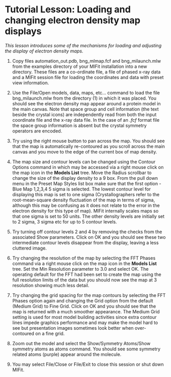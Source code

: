 # Tutorial Lesson: Loading and changing electron density map displays

_This lesson introduces some of the mechanisms for loading and adjusting the display of electron density maps._

1. Copy files automation\_out.pdb, bng\_mlmap.fcf and bng\_milaunch.mlw from the examples directory of your MIFit installation into a new directory. These files are a co-ordinate file, a file of phased x-ray data and a MIFit session file for loading the coordinates and data with preset view information.

2. Use the File/Open models, data, maps, etc... command to load the file bng\_milaunch.mlw from the directory (1) in which it was placed. You should see the electron density map appear around a protein model in the main canvas. Note that space group and cell information (the text beside the crystal icons) are independently read from both the input coordinate file and the x-ray data file. In the case of an _.fcf_ format file the space group information is absent but the crystal symmetry operators are encoded.

3. Try using the right mouse button to pan across the map. You should see that the map is automatically re-contoured as you scroll across the main canvas and you move to the edge of the current box of map density.

4. The map size and contour levels can be changed using the Contour Options command in which may be accessed via a right mouse click on the map icon in the **Models List** tree. Move the Radius scrollbar to change the size of the display density to a 9 box. From the pull down menu in the Preset Map Styles list box make sure that the first option - Blue Map 1,2,3,4 5 sigma is selected. The lowest contour level for displaying this map is set to one sigma (Crystallographers refer to the root-mean-square density fluctuation of the map in terms of sigma, although this may be confusing as it does not relate to the error in the electron density for this type of map). MIFit internally scales maps so that one sigma is set to 50 units. The other density levels are initially set to 2 sigma, 3 sigma etc for up to 5 contour levels.

5. Try turning off contour levels 2 and 4 by removing the checks from the associated Show parameters. Click on OK and you should see these two intermediate contour levels disappear from the display, leaving a less cluttered image.

6. Try changing the resolution of the map by selecting the FFT Phases command via a right mouse click on the map icon in the **Models List** tree. Set the Min Resolution parameter to 3.0 and select OK. The operating default for the FFT had been set to create the map using the full resolution limits of the data but you should now see the map at 3 resolution showing much less detail.

7. Try changing the grid spacing for the map contours by selecting the FFT Phases option again and changing the Grid option from the default (Medium Grid) to Fine Grid. Click on OK and you should see that the map is returned with a much smoother appearance. The Medium Grid setting is used for most model building activities since extra contour lines impede graphics performance and may make the model hard to see but presentation images sometimes look better when over-contoured on a fine grid.

8. Zoom out the model and select the Show/Symmetry Atoms/Show symmetry atoms as atoms command. You should see some symmetry related atoms (purple) appear around the molecule.

9. You may select File/Close or File/Exit to close this session or shut down MIFit.